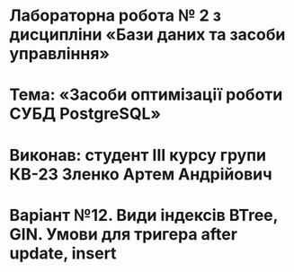 # Лабораторна робота № 2 з дисципліни «Бази даних та засоби управління» 
# Тема: «Засоби оптимізації роботи СУБД PostgreSQL» 
# Виконав: студент ІII курсу групи КВ-23 Зленко Артем Андрійович 
# Варіант №12. Види індексів BTree, GIN. Умови для тригера after update, insert

